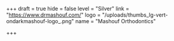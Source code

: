 +++
draft = true
hide = false
level = "Silver"
link = "https://www.drmashouf.com/"
logo = "/uploads/thumbs_lg-vert-ondarkmashouf-logo_.png"
name = "Mashouf Orthodontics"

+++
